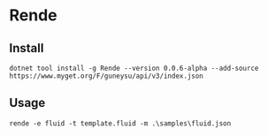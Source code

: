 Rende
======


## Install

```
dotnet tool install -g Rende --version 0.0.6-alpha --add-source https://www.myget.org/F/guneysu/api/v3/index.json
```

## Usage

```
rende -e fluid -t template.fluid -m .\samples\fluid.json
```
